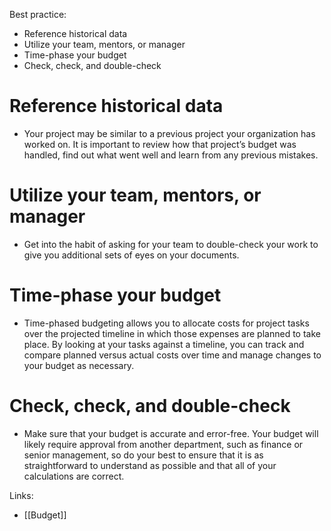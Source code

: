 Best practice:
-   Reference historical data 
-   Utilize your team, mentors, or manager
-   Time-phase your budget 
-   Check, check, and double-check

#  Reference historical data 
- Your project may be similar to a previous project your organization has worked on. It is important to review how that project’s budget was handled, find out what went well and learn from any previous mistakes.
# Utilize your team, mentors, or manager
-  Get into the habit of asking for your team to double-check your work to give you additional sets of eyes on your documents.
# Time-phase your budget 
- Time-phased budgeting allows you to allocate costs for project tasks over the projected timeline in which those expenses are planned to take place. By looking at your tasks against a timeline, you can track and compare planned versus actual costs over time and manage changes to your budget as necessary.
# Check, check, and double-check
- Make sure that your budget is accurate and error-free. Your budget will likely require approval from another department, such as finance or senior management, so do your best to ensure that it is as straightforward to understand as possible and that all of your calculations are correct.

Links:
- [[Budget]]